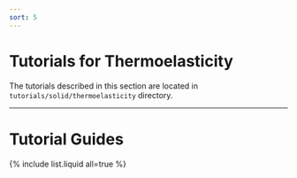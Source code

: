 ```yaml
---
sort: 5
---
```


# Tutorials for Thermoelasticity

The tutorials described in this section are located in
`tutorials/solid/thermoelasticity` directory.

---

# Tutorial Guides

{% include list.liquid all=true %}
